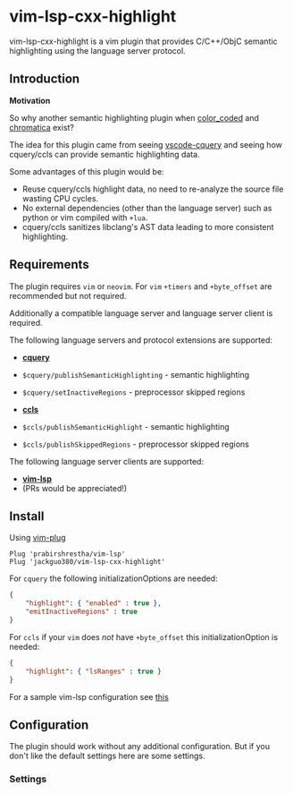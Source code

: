 # vim-lsp-cxx-highlight

vim-lsp-cxx-highlight is a vim plugin that provides C/C++/ObjC semantic highlighting
using the language server protocol.

## Introduction

**Motivation**

So why another semantic highlighting plugin when 
[color_coded](https://github.com/jeaye/color_coded) and
[chromatica](https://github.com/arakashic/chromatica.nvim) exist? 

The idea for this plugin came from seeing [vscode-cquery](https://github.com/cquery-project/vscode-cquery)
and seeing how cquery/ccls can provide semantic highlighting data.

Some advantages of this plugin would be:
- Reuse cquery/ccls highlight data, no need to re-analyze the source file wasting CPU cycles.
- No external dependencies (other than the language server) such as python or vim compiled with `+lua`.
- cquery/ccls sanitizes libclang's AST data leading to more consistent highlighting.

## Requirements

The plugin requires `vim` or `neovim`. For `vim` `+timers` and `+byte_offset` are
recommended but not required.

Additionally a compatible language server and language server client is required.

The following language servers and protocol extensions are supported:

- **[cquery](https://www.github.com/cquery-project/cquery)**

 - `$cquery/publishSemanticHighlighting` - semantic highlighting
 - `$cquery/setInactiveRegions` - preprocessor skipped regions

- **[ccls](https://www.github.com/MaskRay/ccls)**
 
 - `$ccls/publishSemanticHighlight` - semantic highlighting
 - `$ccls/publishSkippedRegions` - preprocessor skipped regions

The following language server clients are supported:

- **[vim-lsp](https://www.github.com/prabirshrestha/vim-lsp)**
- (PRs would be appreciated!)

## Install

Using [vim-plug](https://www.github.com/junegunn/vim-plug)

```vim
Plug 'prabirshrestha/vim-lsp'
Plug 'jackguo380/vim-lsp-cxx-highlight'
```

For `cquery` the following initializationOptions are needed:
```json
{
    "highlight": { "enabled" : true },
    "emitInactiveRegions" : true
}
```

For `ccls` if your `vim` does _not_ have `+byte_offset` this initializationOption is needed:
```json
{
    "highlight": { "lsRanges" : true }
}
```

For a sample vim-lsp configuration see [this](sample-vimrcs/vim-lsp-register.vim)

## Configuration

The plugin should work without any additional configuration. But if you don't like
the default settings here are some settings.

### Settings

